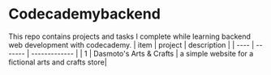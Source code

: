 # Codecademybackend
This repo contains projects and tasks I complete while learning backend web development with codecademy.
| item | project | description |
| ---- | ------- | ------------- |
| 1 | Dasmoto's Arts & Crafts | a simple website for a fictional arts and crafts store|
